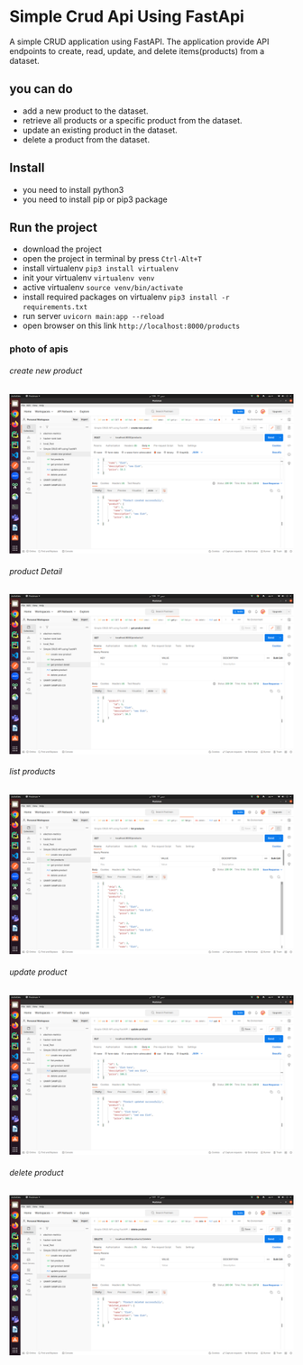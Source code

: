 # Simple Crud Api Using FastApi

A simple CRUD application using  FastAPI. The application provide API
endpoints to create, read, update, and delete items(products) from a dataset.

## you can do 

* add a new product to the dataset.
* retrieve all products or a specific product from the dataset.
* update an existing product in the dataset.
* delete a product from the dataset.

## Install

* you need to install python3
* you need to install pip or pip3 package


## Run the project

* download the project 
* open the project in terminal by press `Ctrl-Alt+T`
* install virtualenv `pip3 install virtualenv` 
* init your virtualenv `virtualenv venv` 
* active virtualenv `source venv/bin/activate`
* install required packages on virtualenv `pip3 install -r requirements.txt`
* run server `uvicorn main:app --reload`
* open browser on this link `http://localhost:8000/products`


### photo of apis

###### create new product
![alt text](https://github.com/Mohamed-awad/simple_crud_api_using_fastapi/blob/main/images/create_product.png)

###### product Detail
![alt text](https://github.com/Mohamed-awad/simple_crud_api_using_fastapi/blob/main/images/product_detail.png)

###### list products
![alt text](https://github.com/Mohamed-awad/simple_crud_api_using_fastapi/blob/main/images/list_products.png)

###### update product
![alt text](https://github.com/Mohamed-awad/simple_crud_api_using_fastapi/blob/main/images/update_product.png)

###### delete product
![alt text](https://github.com/Mohamed-awad/simple_crud_api_using_fastapi/blob/main/images/delete_product.png)
